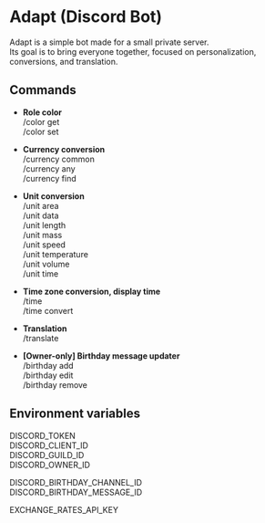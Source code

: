 # Adapt (Discord Bot)

Adapt is a simple bot made for a small private server.  
Its goal is to bring everyone together, focused on personalization, conversions, and translation.

## Commands
- **Role color**  
/color get  
/color set

- **Currency conversion**  
/currency common  
/currency any  
/currency find

- **Unit conversion**  
/unit area  
/unit data  
/unit length  
/unit mass  
/unit speed  
/unit temperature  
/unit volume  
/unit time

- **Time zone conversion, display time**  
/time  
/time convert

- **Translation**  
/translate

- **\[Owner-only\] Birthday message updater**  
/birthday add  
/birthday edit  
/birthday remove

## Environment variables
DISCORD_TOKEN  
DISCORD_CLIENT_ID  
DISCORD_GUILD_ID  
DISCORD_OWNER_ID

DISCORD_BIRTHDAY_CHANNEL_ID  
DISCORD_BIRTHDAY_MESSAGE_ID  

EXCHANGE_RATES_API_KEY